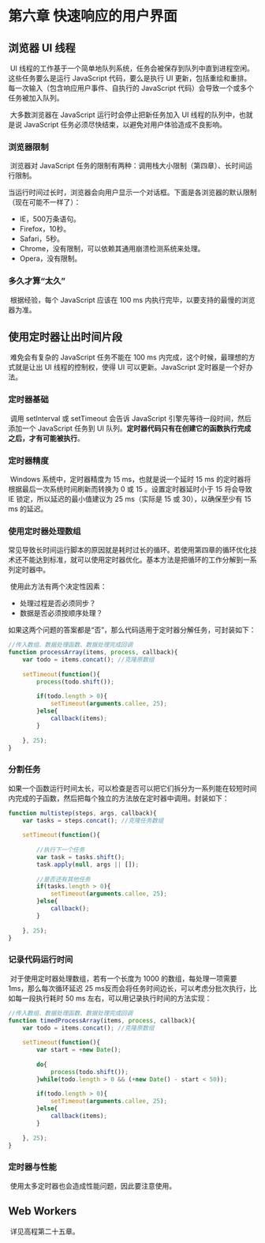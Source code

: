 # 第六章 快速响应的用户界面

## 浏览器 UI 线程

​		UI 线程的工作基于一个简单地队列系统，任务会被保存到队列中直到进程空闲。这些任务要么是运行 JavaScript 代码，要么是执行 UI 更新，包括重绘和重排。每一次输入（包含响应用户事件、自执行的 JavaScript 代码）会导致一个或多个任务被加入队列。

​		大多数浏览器在 JavaScript 运行时会停止把新任务加入 UI 线程的队列中，也就是说 JavaScript 任务必须尽快结束，以避免对用户体验造成不良影响。

### 浏览器限制

​		浏览器对 JavaScript 任务的限制有两种：调用栈大小限制（第四章）、长时间运行限制。

​		当运行时间过长时，浏览器会向用户显示一个对话框。下面是各浏览器的默认限制（现在可能不一样了）：

- IE，500万条语句。
- Firefox，10秒。
- Safari，5秒。
- Chrome，没有限制，可以依赖其通用崩溃检测系统来处理。
- Opera，没有限制。

### 多久才算“太久”

​		根据经验，每个 JavaScript 应该在 100 ms 内执行完毕，以要支持的最慢的浏览器为准。



## 使用定时器让出时间片段

​		难免会有复杂的 JavaScript 任务不能在 100 ms 内完成，这个时候，最理想的方式就是让出 UI 线程的控制权，使得 UI 可以更新。JavaScript 定时器是一个好办法。

### 定时器基础

​		调用 setInterval 或 setTimeout 会告诉 JavaScript 引擎先等待一段时间，然后添加一个 JavaScript 任务到 UI 队列。**定时器代码只有在创建它的函数执行完成之后，才有可能被执行**。

### 定时器精度

​		Windows 系统中，定时器精度为 15 ms，也就是说一个延时 15 ms 的定时器将根据最后一次系统时间刷新而转换为 0 或 15 。设置定时器延时小于 15 将会导致 IE 锁定，所以延迟的最小值建议为 25 ms（实际是 15 或 30），以确保至少有 15 ms 的延迟。

### 使用定时器处理数组

​		常见导致长时间运行脚本的原因就是耗时过长的循环。若使用第四章的循环优化技术还不能达到标准，就可以使用定时器优化。基本方法是把循环的工作分解到一系列定时器中。

​		使用此方法有两个决定性因素：

- 处理过程是否必须同步？
- 数据是否必须按顺序处理？

​        如果这两个问题的答案都是“否”，那么代码适用于定时器分解任务，可封装如下：

```javascript
//传入数组、数据处理函数、数据处理完成回调
function processArray(items, process, callback){
    var todo = items.concat(); //克隆原数组
    
    setTimeout(function(){
        process(todo.shift());
        
        if(todo.length > 0){
            setTimeout(arguments.callee, 25);
        }else{
            callback(items);
        }
        
    }, 25);
}
```

### 分割任务

​		如果一个函数运行时间太长，可以检查是否可以把它们拆分为一系列能在较短时间内完成的子函数，然后把每个独立的方法放在定时器中调用。封装如下：

```javascript
function multistep(steps, args, callback){
    var tasks = steps.concat(); //克隆任务数组
    
    setTimeout(function(){
        
        //执行下一个任务
        var task = tasks.shift();
        task.apply(null, args || []);
        
        //是否还有其他任务
        if(tasks.length > 0){
            setTimeout(arguments.callee, 25);
        }else{
            callback();
        }
        
    }, 25);
}
```

### 记录代码运行时间

​		对于使用定时器处理数组，若有一个长度为 1000 的数组，每处理一项需要 1ms，那么每次循环延迟 25 ms反而会将任务时间边长，可以考虑分批次执行，比如每一段执行耗时 50 ms 左右，可以用记录执行时间的方法实现：

```javascript
//传入数组、数据处理函数、数据处理完成回调
function timedProcessArray(items, process, callback){
    var todo = items.concat(); //克隆原数组
    
    setTimeout(function(){
        var start = +new Date();
        
        do{
            process(todo.shift());
        }while(todo.length > 0 && (+new Date() - start < 50));
        
        if(todo.length > 0){
            setTimeout(arguments.callee, 25);
        }else{
            callback(items);
        }
        
    }, 25);
}
```

### 定时器与性能

​		使用太多定时器也会造成性能问题，因此要注意使用。



## Web Workers

​		详见高程第二十五章。